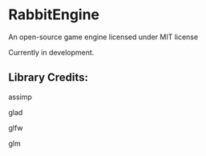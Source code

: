# RabbitEngine
An open-source game engine licensed under MIT license

Currently in development.

## Library Credits:

assimp

glad

glfw

glm


